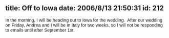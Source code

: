 title: Off to Iowa
date: 2006/8/13 21:50:31
id: 212
---
<font face="Arial">In the morning, I will be heading out to Iowa for the wedding.  After our wedding on Friday, Andrea and I will be in Italy for two weeks, so I will not be responding to emails until after September 1st.</font>